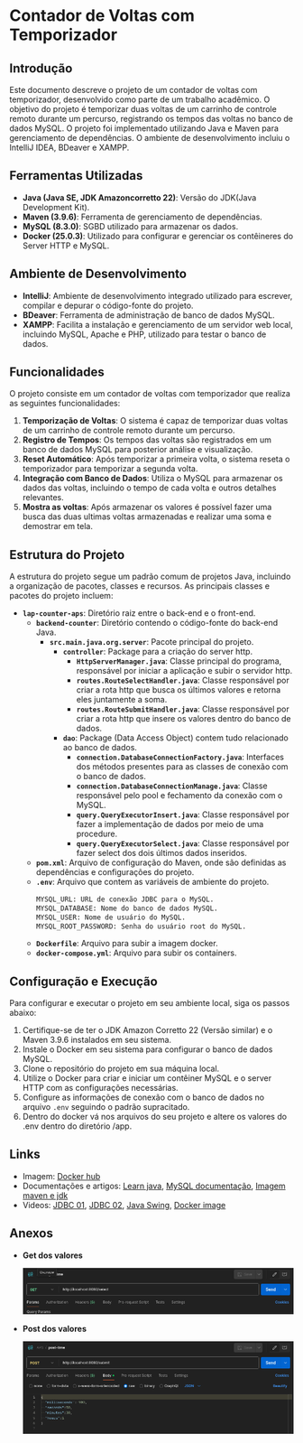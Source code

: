 # Contador de Voltas com Temporizador

## Introdução

Este documento descreve o projeto de um contador de voltas com temporizador, desenvolvido como parte de um trabalho
acadêmico. O objetivo do projeto é temporizar duas voltas de um carrinho de controle remoto durante um percurso,
registrando os tempos das voltas no banco de dados MySQL. O projeto foi implementado utilizando Java e Maven para
gerenciamento de dependências. O ambiente de desenvolvimento incluiu o IntelliJ IDEA, BDeaver e XAMPP.

## Ferramentas Utilizadas

- **Java (Java SE, JDK Amazoncorretto 22)**: Versão do JDK(Java Development Kit).
- **Maven (3.9.6)**: Ferramenta de gerenciamento de dependências.
- **MySQL (8.3.0)**: SGBD utilizado para armazenar os dados.
- **Docker (25.0.3)**: Utilizado para configurar e gerenciar os contêineres do Server HTTP e MySQL.

## Ambiente de Desenvolvimento

- **IntelliJ**: Ambiente de desenvolvimento integrado utilizado para escrever, compilar e depurar o código-fonte do
  projeto.
- **BDeaver**: Ferramenta de administração de banco de dados MySQL.
- **XAMPP**: Facilita a instalação e gerenciamento de um servidor web local, incluindo MySQL, Apache e PHP, utilizado
  para testar o banco de dados.

## Funcionalidades

O projeto consiste em um contador de voltas com temporizador que realiza as seguintes funcionalidades:

1. **Temporização de Voltas**: O sistema é capaz de temporizar duas voltas de um carrinho de controle remoto durante um
   percurso.
2. **Registro de Tempos**: Os tempos das voltas são registrados em um banco de dados MySQL para posterior análise e
   visualização.
3. **Reset Automático**: Após temporizar a primeira volta, o sistema reseta o temporizador para temporizar a segunda
   volta.
4. **Integração com Banco de Dados**: Utiliza o MySQL para armazenar os dados das voltas, incluindo o tempo de cada
   volta e outros detalhes relevantes.
5. **Mostra as voltas**: Após armazenar os valores é possível fazer uma busca das duas ultimas voltas armazenadas e
   realizar uma soma e demostrar em tela.

## Estrutura do Projeto

A estrutura do projeto segue um padrão comum de projetos Java, incluindo a organização de pacotes, classes e recursos.
As principais classes e pacotes do projeto incluem:

- **`lap-counter-aps`**: Diretório raiz entre o back-end e o front-end.
    - **`backend-counter`**: Diretório contendo o código-fonte do back-end Java.
        - **`src.main.java.org.server`**: Pacote principal do projeto.
            - **`controller`**: Package para a criação do server http.
                - **`HttpServerManager.java`**: Classe principal do programa, responsável por iniciar a aplicação e
                  subir o servidor http.
                - **`routes.RouteSelectHandler.java`**: Classe responsável por criar a rota http que busca os últimos
                  valores e retorna eles juntamente a soma.
                - **`routes.RouteSubmitHandler.java`**: Classe responsável por criar a rota http que insere os valores
                  dentro do banco de dados.
            - **`dao`**: Package (Data Access Object) contem tudo relacionado ao banco de dados.
                - **`connection.DatabaseConnectionFactory.java`**: Interfaces dos métodos presentes para as classes de
                  conexão com o banco de dados.
                - **`connection.DatabaseConnectionManage.java`**: Classe responsável pelo pool e fechamento da conexão
                  com o MySQL.
                - **`query.QueryExecutorInsert.java`**: Classe responsável por fazer a implementação de dados por meio
                  de uma procedure.
                - **`query.QueryExecutorSelect.java`**: Classe responsável por fazer select dos dois últimos dados
                  inseridos.
    - **`pom.xml`**: Arquivo de configuração do Maven, onde são definidas as dependências e configurações do projeto.
    - **`.env`**: Arquivo que contem as variáveis de ambiente do projeto.
      ```
      MYSQL_URL: URL de conexão JDBC para o MySQL.
      MYSQL_DATABASE: Nome do banco de dados MySQL.
      MYSQL_USER: Nome de usuário do MySQL.
      MYSQL_ROOT_PASSWORD: Senha do usuário root do MySQL.
    - **`Dockerfile`**: Arquivo para subir a imagem docker.
    - **`docker-compose.yml`**: Arquivo para subir os containers.

## Configuração e Execução

Para configurar e executar o projeto em seu ambiente local, siga os passos abaixo:

1. Certifique-se de ter o JDK Amazon Corretto 22 (Versão similar) e o Maven 3.9.6 instalados em seu sistema.
2. Instale o Docker em seu sistema para configurar o banco de dados MySQL.
3. Clone o repositório do projeto em sua máquina local.
4. Utilize o Docker para criar e iniciar um contêiner MySQL e o server HTTP com as configurações necessárias.
5. Configure as informações de conexão com o banco de dados no arquivo `.env` seguindo o padrão supracitado.
6. Dentro do docker vá nos arquivos do seu projeto e altere os valores do .env dentro do diretório /app.

## Links
- Imagem: [Docker hub](https://hub.docker.com/repository/docker/viniciusgggabriel/telemetry-back-end/general)
- Documentações e
  artigos: [Learn java](https://dev.java/learn/), [MySQL documentação](https://dev.mysql.com/doc/), [Imagem maven e jdk](https://hub.docker.com/explore)
- Videos: [JDBC 01](https://youtu.be/VSWXK5j7sH0?si=J5Qo8rOEWNpMUpEf), [JDBC 02](https://youtu.be/YVRp4bpow48?si=LotM8_62B75dAxY9), [Java Swing](https://youtube.com/playlist?list=PLwH4Cv_WLhLbc4H-aOh3xFywPGxhaso_b&si=8MHZyM4Ql9XK1Q7n), [Docker image](https://www.youtube.com/watch?v=t9L__Y0E5OY&list=WL&index=5)

## Anexos

- **Get dos valores**

  ![Imagem-referencia-get-método.png](img-docs/get-postman.png)
- **Post dos valores**

  ![Imagem-referencia-post-método.png](img-docs/post-postman.png)
